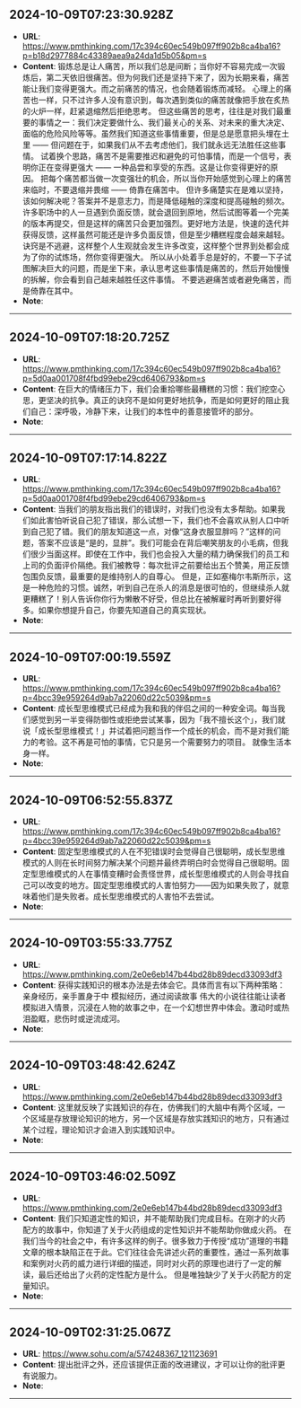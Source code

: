 
  ## 2024-10-09T07:23:30.928Z
  
  - **URL**: https://www.pmthinking.com/17c394c60ec549b097ff902b8ca4ba16?p=b18d2977884c43389aea9a24da1d5b05&pm=s
  - **Content**: 锻炼总是让人痛苦，所以我们总是间断；当你好不容易完成一次锻炼后，第二天依旧很痛苦。但为何我们还是坚持下来了，因为长期来看，痛苦能让我们变得更强大。而之前痛苦的情况，也会随着锻炼而减轻。 心理上的痛苦也一样，只不过许多人没有意识到，每次遇到类似的痛苦就像把手放在炙热的火炉一样，赶紧退缩然后拒绝思考。 但这些痛苦的思考，往往是对我们最重要的事情之一：我们决定要做什么、我们最关心的关系、对未来的重大决定、面临的危险风险等等。虽然我们知道这些事情重要，但是总是愿意把头埋在土里 —— 但问题在于，如果我们从不去考虑他们，我们就永远无法胜任这些事情。 试着换个思路，痛苦不是需要推迟和避免的可怕事情，而是一个信号，表明你正在变得更强大 ——  一种品尝和享受的东西。这是让你变得更好的原因。 把每个痛苦都当做一次变强壮的机会，所以当你开始感觉到心理上的痛苦来临时，不要退缩并畏缩 —— 倚靠在痛苦中。 但许多痛楚实在是难以坚持，该如何解决呢？答案并不是意志力，而是降低碰触的深度和提高碰触的频次。许多职场中的人一旦遇到负面反馈，就会退回到原地，然后试图等着一个完美的版本再提交，但是这样的痛苦只会更加强烈。更好地方法是，快速的迭代并获得反馈，这样虽然可能还是许多负面反馈，但是至少糟糕程度会越来越轻。 诀窍是不逃避，这样整个人生观就会发生许多改变，这样整个世界到处都会成为了你的试炼场，然你变得更强大。 所以从小处着手总是好的，不要一下子试图解决巨大的问题，而是坐下来，承认思考这些事情是痛苦的，然后开始慢慢的拆解，你会看到自己越来越胜任这件事情。 不要逃避痛苦或者避免痛苦，而是倚靠在其中。
  - **Note**: 
  
  ---
  
  ## 2024-10-09T07:18:20.725Z
  
  - **URL**: https://www.pmthinking.com/17c394c60ec549b097ff902b8ca4ba16?p=5d0aa001708f4fbd99ebe29cd6406793&pm=s
  - **Content**: 在巨大的情绪压力下，我们会重拾哪些最糟糕的习惯：我们挖空心思，更坚决的抗争。真正的诀窍不是如何更好地抗争，而是如何更好的阻止我们自己：深呼吸，冷静下来，让我们的本性中的善意接管坏的部分。
  - **Note**: 
  
  ---
  
  ## 2024-10-09T07:17:14.822Z
  
  - **URL**: https://www.pmthinking.com/17c394c60ec549b097ff902b8ca4ba16?p=5d0aa001708f4fbd99ebe29cd6406793&pm=s
  - **Content**: 当我们的朋友指出我们的错误时，对我们也没有太多帮助。如果我们如此害怕听说自己犯了错误，那么试想一下，我们也不会喜欢从别人口中听到自己犯了错。我们的朋友知道这一点，对像“这身衣服显胖吗？”这样的问题，答案不应该是“是的，显胖”。我们可能会在背后嘲笑朋友的小毛病，但我们很少当面这样。即使在工作中，我们也会投入大量的精力确保我们的员工和上司的负面评价隔绝。我们被教导：每次批评之前要给出五个赞美，用正反馈包围负反馈，最重要的是维持别人的自尊心。 但是，正如塞梅尔韦斯所示，这是一种危险的习惯。诚然，听到自己在杀人的消息是很可怕的，但继续杀人就更糟糕了！别人告诉你你行为懒散不好受，但总比在被解雇时再听到要好得多。如果你想提升自己，你要先知道自己的真实现状。
  - **Note**: 
  
  ---
  
  ## 2024-10-09T07:00:19.559Z
  
  - **URL**: https://www.pmthinking.com/17c394c60ec549b097ff902b8ca4ba16?p=4bcc39e959264d9ab7a22060d22c5039&pm=s
  - **Content**: 成长型思维模式已经成为我和我的伴侣之间的一种安全词。每当我们感觉到另一半变得防御性或拒绝尝试某事，因为「我不擅长这个」，我们就说「成长型思维模式！」并试着把问题当作一个成长的机会，而不是对我们能力的考验。这不再是可怕的事情，它只是另一个需要努力的项目。 就像生活本身一样。
  - **Note**: 
  
  ---
  
  ## 2024-10-09T06:52:55.837Z
  
  - **URL**: https://www.pmthinking.com/17c394c60ec549b097ff902b8ca4ba16?p=4bcc39e959264d9ab7a22060d22c5039&pm=s
  - **Content**: 固定型思维模式的人在不犯错误时会觉得自己很聪明，成长型思维模式的人则在长时间努力解决某个问题并最终弄明白时会觉得自己很聪明。固定型思维模式的人在事情变糟时会责怪世界，成长型思维模式的人则会寻找自己可以改变的地方。固定型思维模式的人害怕努力——因为如果失败了，就意味着他们是失败者。成长型思维模式的人害怕不去尝试。
  - **Note**: 
  
  ---
  
  ## 2024-10-09T03:55:33.775Z
  
  - **URL**: https://www.pmthinking.com/2e0e6eb147b44bd28b89decd33093df3
  - **Content**: 获得实践知识的根本办法是去体会它。具体而言有以下两种策略： 亲身经历，亲手置身于中 模拟经历，通过阅读故事 伟大的小说往往能让读者模拟进入情景，沉浸在人物的故事之中，在一个幻想世界中体会。激动时或热泪盈眶，悲伤时或逆流成河。
  - **Note**: 
  
  ---
  
  ## 2024-10-09T03:48:42.624Z
  
  - **URL**: https://www.pmthinking.com/2e0e6eb147b44bd28b89decd33093df3
  - **Content**: 这里就反映了实践知识的存在，仿佛我们的大脑中有两个区域，一个区域是存放理论知识的地方，另一个区域是存放实践知识的地方，只有通过某个过程，理论知识才会进入到实践知识中。
  - **Note**: 
  
  ---
  
  ## 2024-10-09T03:46:02.509Z
  
  - **URL**: https://www.pmthinking.com/2e0e6eb147b44bd28b89decd33093df3
  - **Content**: 我们只知道定性的知识，并不能帮助我们完成目标。在刚才的火药配方的故事中，你知道了关于火药组成的定性知识并不能帮助你做成火药。 在我们当今的社会之中，有许多这样的例子。很多致力于传授“成功”道理的书籍文章的根本缺陷正在于此。它们往往会先讲述火药的重要性，通过一系列故事和案例对火药的威力进行详细的描述，同时对火药的原理也进行了一定的解读，最后还给出了火药的定性配方是什么。 但是唯独缺少了关于火药配方的定量知识。
  - **Note**: 
  
  ---
  
  ## 2024-10-09T02:31:25.067Z
  
  - **URL**: https://www.sohu.com/a/574248367_121123691
  - **Content**: 提出批评之外，还应该提供正面的改进建议，才可以让你的批评更有说服力。
  - **Note**: 
  
  ---
  
